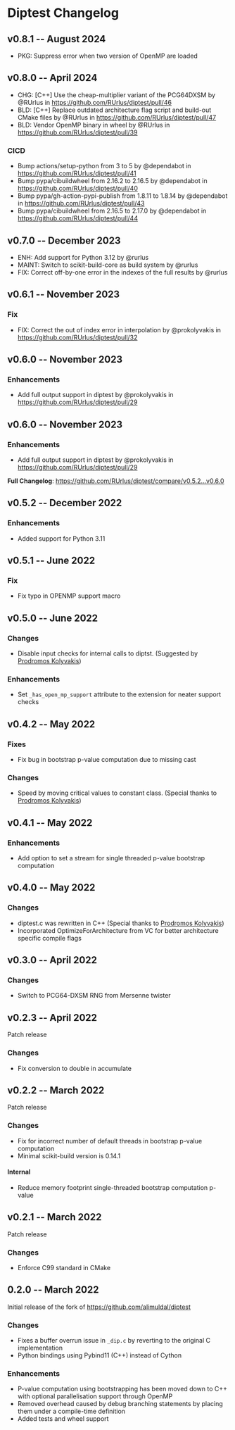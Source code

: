 # Diptest Changelog

## v0.8.1 -- August 2024

* PKG: Suppress error when two version of OpenMP are loaded

## v0.8.0 -- April 2024

* CHG: [C++] Use the cheap-multiplier variant of the PCG64DXSM by @RUrlus in https://github.com/RUrlus/diptest/pull/46
* BLD: [C++] Replace outdated architecture flag script and build-out CMake files by @RUrlus in https://github.com/RUrlus/diptest/pull/47
* BLD: Vendor OpenMP binary in wheel by @RUrlus in https://github.com/RUrlus/diptest/pull/39

### CICD

* Bump actions/setup-python from 3 to 5 by @dependabot in https://github.com/RUrlus/diptest/pull/41
* Bump pypa/cibuildwheel from 2.16.2 to 2.16.5 by @dependabot in https://github.com/RUrlus/diptest/pull/40
* Bump pypa/gh-action-pypi-publish from 1.8.11 to 1.8.14 by @dependabot in https://github.com/RUrlus/diptest/pull/43
* Bump pypa/cibuildwheel from 2.16.5 to 2.17.0 by @dependabot in https://github.com/RUrlus/diptest/pull/44

## v0.7.0 -- December 2023

* ENH: Add support for Python 3.12 by @rurlus
* MAINT: Switch to scikit-build-core as build system by @rurlus
* FIX: Correct off-by-one error in the indexes of the full results by @rurlus

## v0.6.1 -- November 2023

### Fix

* FIX: Correct the out of index error in interpolation by @prokolyvakis in https://github.com/RUrlus/diptest/pull/32

## v0.6.0 -- November 2023

### Enhancements

* Add full output support in diptest by @prokolyvakis in https://github.com/RUrlus/diptest/pull/29

## v0.6.0 -- November 2023

### Enhancements

* Add full output support in diptest by @prokolyvakis in https://github.com/RUrlus/diptest/pull/29

**Full Changelog**: https://github.com/RUrlus/diptest/compare/v0.5.2...v0.6.0

## v0.5.2 -- December 2022

### Enhancements

* Added support for Python 3.11

## v0.5.1 -- June 2022

### Fix

* Fix typo in OPENMP support macro

## v0.5.0 -- June 2022

### Changes

* Disable input checks for internal calls to diptst. (Suggested by [Prodromos Kolyvakis](https://github.com/prokolyvakis))

### Enhancements

* Set `_has_open_mp_support` attribute to the extension for neater support checks

## v0.4.2 -- May 2022

### Fixes

* Fix bug in bootstrap p-value computation due to missing cast

### Changes

* Speed by moving critical values to constant class. (Special thanks to [Prodromos Kolyvakis](https://github.com/prokolyvakis))

## v0.4.1 -- May 2022

### Enhancements

* Add option to set a stream for single threaded p-value bootstrap computation

## v0.4.0 -- May 2022

### Changes 

* diptest.c was rewritten in C++ (Special thanks to [Prodromos Kolyvakis](https://github.com/prokolyvakis))
* Incorporated OptimizeForArchitecture from VC for better architecture specific
  compile flags

## v0.3.0 -- April 2022

### Changes

* Switch to PCG64-DXSM RNG from Mersenne twister

## v0.2.3 -- April 2022

Patch release

### Changes

* Fix conversion to double in accumulate

## v0.2.2 -- March 2022

Patch release

### Changes

* Fix for incorrect number of default threads in bootstrap p-value computation
* Minimal scikit-build version is 0.14.1

#### Internal

* Reduce memory footprint single-threaded bootstrap computation p-value

## v0.2.1 -- March 2022

Patch release

### Changes

* Enforce C99 standard in CMake

## 0.2.0 -- March 2022

Initial release of the fork of https://github.com/alimuldal/diptest

### Changes

* Fixes a buffer overrun issue in `_dip.c` by reverting to the original C implementation
* Python bindings using Pybind11 (C++) instead of Cython

### Enhancements

* P-value computation using bootstrapping has been moved down to C++ with optional parallelisation support through OpenMP
* Removed overhead caused by debug branching statements by placing them under a compile-time definition
* Added tests and wheel support
